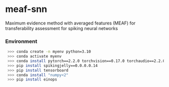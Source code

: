 # meaf-snn
Maximum evidence method with averaged features (MEAF) for transferability assessment for spiking neural networks

### Environment
```bash
 >>> conda create -n myenv python=3.10
 >>> conda activate myenv
 >>> conda install pytorch==2.2.0 torchvision==0.17.0 torchaudio==2.2.0 pytorch-cuda=12.1 -c pytorch -c nvidia
 >>> pip install spikingjelly==0.0.0.0.14
 >>> pip install tensorboard
 >>> conda install "numpy<2"
 >>> pip install einops
```
